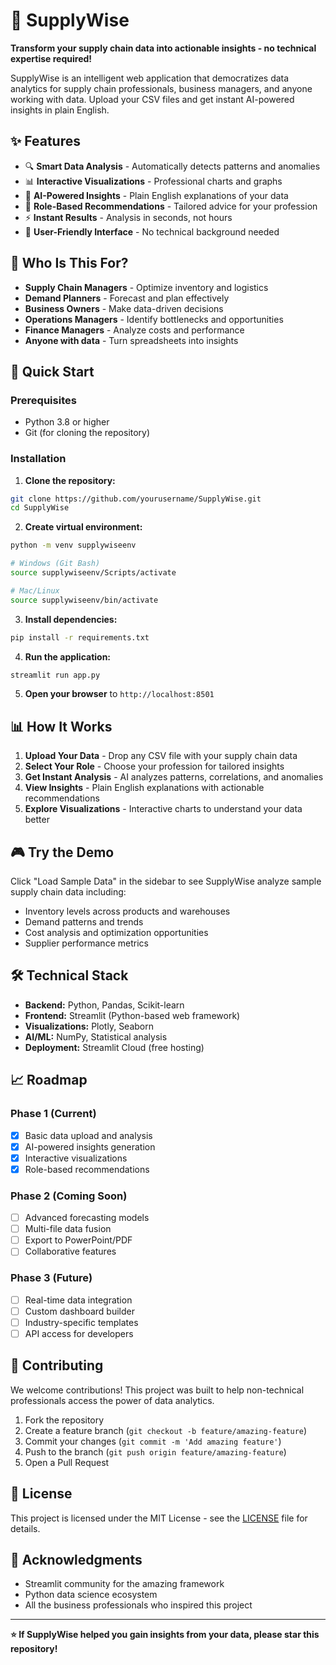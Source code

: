 # 🚀 SupplyWise

**Transform your supply chain data into actionable insights - no technical expertise required!**

SupplyWise is an intelligent web application that democratizes data analytics for supply chain professionals, business managers, and anyone working with data. Upload your CSV files and get instant AI-powered insights in plain English.

## ✨ Features

- 🔍 **Smart Data Analysis** - Automatically detects patterns and anomalies
- 📊 **Interactive Visualizations** - Professional charts and graphs
- 🧠 **AI-Powered Insights** - Plain English explanations of your data
- 🎯 **Role-Based Recommendations** - Tailored advice for your profession
- ⚡ **Instant Results** - Analysis in seconds, not hours
- 📱 **User-Friendly Interface** - No technical background needed

## 🎯 Who Is This For?

- **Supply Chain Managers** - Optimize inventory and logistics
- **Demand Planners** - Forecast and plan effectively  
- **Business Owners** - Make data-driven decisions
- **Operations Managers** - Identify bottlenecks and opportunities
- **Finance Managers** - Analyze costs and performance
- **Anyone with data** - Turn spreadsheets into insights

## 🚀 Quick Start

### Prerequisites
- Python 3.8 or higher
- Git (for cloning the repository)

### Installation

1. **Clone the repository:**
```bash
git clone https://github.com/yourusername/SupplyWise.git
cd SupplyWise
```

2. **Create virtual environment:**
```bash
python -m venv supplywiseenv

# Windows (Git Bash)
source supplywiseenv/Scripts/activate

# Mac/Linux
source supplywiseenv/bin/activate
```

3. **Install dependencies:**
```bash
pip install -r requirements.txt
```

4. **Run the application:**
```bash
streamlit run app.py
```

5. **Open your browser** to `http://localhost:8501`

## 📊 How It Works

1. **Upload Your Data** - Drop any CSV file with your supply chain data
2. **Select Your Role** - Choose your profession for tailored insights
3. **Get Instant Analysis** - AI analyzes patterns, correlations, and anomalies
4. **View Insights** - Plain English explanations with actionable recommendations
5. **Explore Visualizations** - Interactive charts to understand your data better

## 🎮 Try the Demo

Click "Load Sample Data" in the sidebar to see SupplyWise analyze sample supply chain data including:
- Inventory levels across products and warehouses
- Demand patterns and trends
- Cost analysis and optimization opportunities
- Supplier performance metrics

## 🛠️ Technical Stack

- **Backend:** Python, Pandas, Scikit-learn
- **Frontend:** Streamlit (Python-based web framework)
- **Visualizations:** Plotly, Seaborn
- **AI/ML:** NumPy, Statistical analysis
- **Deployment:** Streamlit Cloud (free hosting)

## 📈 Roadmap

### Phase 1 (Current)
- [x] Basic data upload and analysis
- [x] AI-powered insights generation
- [x] Interactive visualizations
- [x] Role-based recommendations

### Phase 2 (Coming Soon)
- [ ] Advanced forecasting models
- [ ] Multi-file data fusion
- [ ] Export to PowerPoint/PDF
- [ ] Collaborative features

### Phase 3 (Future)
- [ ] Real-time data integration
- [ ] Custom dashboard builder
- [ ] Industry-specific templates
- [ ] API access for developers

## 🤝 Contributing

We welcome contributions! This project was built to help non-technical professionals access the power of data analytics.

1. Fork the repository
2. Create a feature branch (`git checkout -b feature/amazing-feature`)
3. Commit your changes (`git commit -m 'Add amazing feature'`)
4. Push to the branch (`git push origin feature/amazing-feature`)
5. Open a Pull Request

## 📄 License

This project is licensed under the MIT License - see the [LICENSE](LICENSE) file for details.

## 🙏 Acknowledgments

- Streamlit community for the amazing framework
- Python data science ecosystem
- All the business professionals who inspired this project

---

**⭐ If SupplyWise helped you gain insights from your data, please star this repository!**